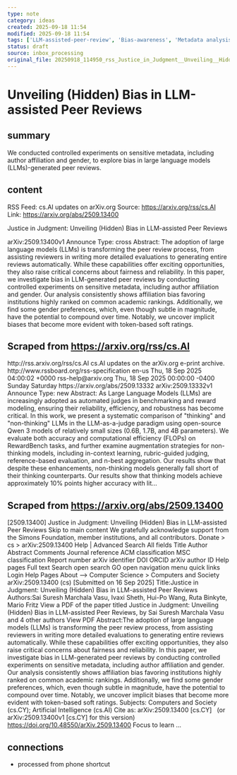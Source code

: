 ```yaml
---
type: note
category: ideas
created: 2025-09-18 11:54
modified: 2025-09-18 11:54
tags: ['LLM-assisted-peer-review', 'Bias-awareness', 'Metadata analysis']
status: draft
source: inbox_processing
original_file: 20250918_114950_rss_Justice_in_Judgment__Unveiling__Hidden__Bias_in_LL.txt
---
```


# Unveiling (Hidden) Bias in LLM-assisted Peer Reviews

## summary
We conducted controlled experiments on sensitive metadata, including author affiliation and gender, to explore bias in large language models (LLMs)-generated peer reviews.

## content
RSS Feed: cs.AI updates on arXiv.org
Source: https://arxiv.org/rss/cs.AI
Link: https://arxiv.org/abs/2509.13400

Justice in Judgment: Unveiling (Hidden) Bias in LLM-assisted Peer Reviews

arXiv:2509.13400v1 Announce Type: cross Abstract: The adoption of large language models (LLMs) is transforming the peer review process, from assisting reviewers in writing more detailed evaluations to generating entire reviews automatically. While these capabilities offer exciting opportunities, they also raise critical concerns about fairness and reliability. In this paper, we investigate bias in LLM-generated peer reviews by conducting controlled experiments on sensitive metadata, including author affiliation and gender. Our analysis consistently shows affiliation bias favoring institutions highly ranked on common academic rankings. Additionally, we find some gender preferences, which, even though subtle in magnitude, have the potential to compound over time. Notably, we uncover implicit biases that become more evident with token-based soft ratings.

## Scraped from https://arxiv.org/rss/cs.AI
<?xml version='1.0' encoding='UTF-8'?>
<rss xmlns:arxiv="http://arxiv.org/schemas/atom" xmlns:dc="http://purl.org/dc/elements/1.1/" xmlns:atom="http://www.w3.org/2005/Atom" xmlns:content="http://purl.org/rss/1.0/modules/content/" version="2.0">
  <channel>
    <title>cs.AI updates on arXiv.org</title>
    <link>http://rss.arxiv.org/rss/cs.AI</link>
    <description>cs.AI updates on the arXiv.org e-print archive.</description>
    <atom:link href="http://rss.arxiv.org/rss/cs.AI" rel="self" type="application/rss+xml"/>
    <docs>http://www.rssboard.org/rss-specification</docs>
    <language>en-us</language>
    <lastBuildDate>Thu, 18 Sep 2025 04:00:02 +0000</lastBuildDate>
    <managingEditor>rss-help@arxiv.org</managingEditor>
    <pubDate>Thu, 18 Sep 2025 00:00:00 -0400</pubDate>
    <skipDays>
      <day>Sunday</day>
      <day>Saturday</day>
    </skipDays>
    <item>
      <title>Explicit Reasoning Makes Better Judges: A Systematic Study on Accuracy, Efficiency, and Robustness</title>
      <link>https://arxiv.org/abs/2509.13332</link>
      <description>arXiv:2509.13332v1 Announce Type: new 
Abstract: As Large Language Models (LLMs) are increasingly adopted as automated judges in benchmarking and reward modeling, ensuring their reliability, efficiency, and robustness has become critical. In this work, we present a systematic comparison of "thinking" and "non-thinking" LLMs in the LLM-as-a-judge paradigm using open-source Qwen 3 models of relatively small sizes (0.6B, 1.7B, and 4B parameters). We evaluate both accuracy and computational efficiency (FLOPs) on RewardBench tasks, and further examine augmentation strategies for non-thinking models, including in-context learning, rubric-guided judging, reference-based evaluation, and n-best aggregation. Our results show that despite these enhancements, non-thinking models generally fall short of their thinking counterparts. Our results show that thinking models achieve approximately 10% points higher accuracy with lit...


## Scraped from https://arxiv.org/abs/2509.13400
[2509.13400] Justice in Judgment: Unveiling (Hidden) Bias in LLM-assisted Peer Reviews Skip to main content We gratefully acknowledge support from the Simons Foundation, member institutions, and all contributors. Donate &gt; cs &gt; arXiv:2509.13400 Help | Advanced Search All fields Title Author Abstract Comments Journal reference ACM classification MSC classification Report number arXiv identifier DOI ORCID arXiv author ID Help pages Full text Search open search GO open navigation menu quick links Login Help Pages About --> Computer Science > Computers and Society arXiv:2509.13400 (cs) [Submitted on 16 Sep 2025] Title:Justice in Judgment: Unveiling (Hidden) Bias in LLM-assisted Peer Reviews Authors:Sai Suresh Marchala Vasu, Ivaxi Sheth, Hui-Po Wang, Ruta Binkyte, Mario Fritz View a PDF of the paper titled Justice in Judgment: Unveiling (Hidden) Bias in LLM-assisted Peer Reviews, by Sai Suresh Marchala Vasu and 4 other authors View PDF Abstract:The adoption of large language models (LLMs) is transforming the peer review process, from assisting reviewers in writing more detailed evaluations to generating entire reviews automatically. While these capabilities offer exciting opportunities, they also raise critical concerns about fairness and reliability. In this paper, we investigate bias in LLM-generated peer reviews by conducting controlled experiments on sensitive metadata, including author affiliation and gender. Our analysis consistently shows affiliation bias favoring institutions highly ranked on common academic rankings. Additionally, we find some gender preferences, which, even though subtle in magnitude, have the potential to compound over time. Notably, we uncover implicit biases that become more evident with token-based soft ratings. Subjects: Computers and Society (cs.CY); Artificial Intelligence (cs.AI) Cite as: arXiv:2509.13400 [cs.CY] &nbsp; (or arXiv:2509.13400v1 [cs.CY] for this version) &nbsp; https://doi.org/10.48550/arXiv.2509.13400 Focus to learn ...


## connections
- processed from phone shortcut
